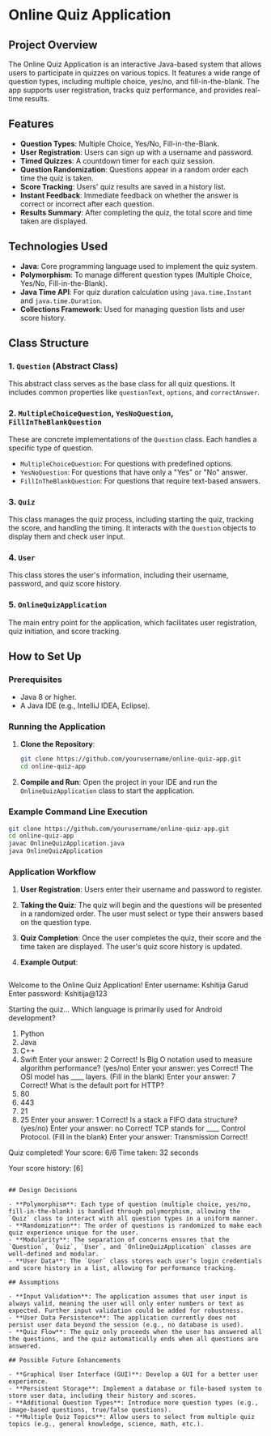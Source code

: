 
# Online Quiz Application

## Project Overview

The Online Quiz Application is an interactive Java-based system that allows users to participate in quizzes on various topics. It features a wide range of question types, including multiple choice, yes/no, and fill-in-the-blank. The app supports user registration, tracks quiz performance, and provides real-time results.

## Features

- **Question Types**: Multiple Choice, Yes/No, Fill-in-the-Blank.
- **User Registration**: Users can sign up with a username and password.
- **Timed Quizzes**: A countdown timer for each quiz session.
- **Question Randomization**: Questions appear in a random order each time the quiz is taken.
- **Score Tracking**: Users' quiz results are saved in a history list.
- **Instant Feedback**: Immediate feedback on whether the answer is correct or incorrect after each question.
- **Results Summary**: After completing the quiz, the total score and time taken are displayed.

## Technologies Used

- **Java**: Core programming language used to implement the quiz system.
- **Polymorphism**: To manage different question types (Multiple Choice, Yes/No, Fill-in-the-Blank).
- **Java Time API**: For quiz duration calculation using `java.time.Instant` and `java.time.Duration`.
- **Collections Framework**: Used for managing question lists and user score history.

## Class Structure

### 1. `Question` (Abstract Class)
This abstract class serves as the base class for all quiz questions. It includes common properties like `questionText`, `options`, and `correctAnswer`.

### 2. `MultipleChoiceQuestion`, `YesNoQuestion`, `FillInTheBlankQuestion`
These are concrete implementations of the `Question` class. Each handles a specific type of question. 
- `MultipleChoiceQuestion`: For questions with predefined options.
- `YesNoQuestion`: For questions that have only a "Yes" or "No" answer.
- `FillInTheBlankQuestion`: For questions that require text-based answers.

### 3. `Quiz`
This class manages the quiz process, including starting the quiz, tracking the score, and handling the timing. It interacts with the `Question` objects to display them and check user input.

### 4. `User`
This class stores the user's information, including their username, password, and quiz score history.

### 5. `OnlineQuizApplication`
The main entry point for the application, which facilitates user registration, quiz initiation, and score tracking.

## How to Set Up

### Prerequisites
- Java 8 or higher.
- A Java IDE (e.g., IntelliJ IDEA, Eclipse).

### Running the Application

1. **Clone the Repository**:
   ```bash
   git clone https://github.com/yourusername/online-quiz-app.git
   cd online-quiz-app
   ```

2. **Compile and Run**:
   Open the project in your IDE and run the `OnlineQuizApplication` class to start the application.

### Example Command Line Execution

```bash
git clone https://github.com/yourusername/online-quiz-app.git
cd online-quiz-app
javac OnlineQuizApplication.java
java OnlineQuizApplication
```

### Application Workflow

1. **User Registration**: 
   Users enter their username and password to register.
   
2. **Taking the Quiz**: 
   The quiz will begin and the questions will be presented in a randomized order. The user must select or type their answers based on the question type.

3. **Quiz Completion**: 
   Once the user completes the quiz, their score and the time taken are displayed. The user's quiz score history is updated.

4. **Example Output**:
   ```
 Welcome to the Online Quiz Application!
Enter username: Kshitija Garud
Enter password: Kshitija@123

Starting the quiz...
Which language is primarily used for Android development?
1. Python
2. Java
3. C++
4. Swift
Enter your answer: 2
Correct!
Is Big O notation used to measure algorithm performance? (yes/no)
Enter your answer: yes
Correct!
The OSI model has ____ layers. (Fill in the blank)
Enter your answer: 7
Correct!
What is the default port for HTTP?
1. 80
2. 443
3. 21
4. 25
Enter your answer: 1
Correct!
Is a stack a FIFO data structure? (yes/no)
Enter your answer: no
Correct!
TCP stands for ____ Control Protocol. (Fill in the blank)
Enter your answer: Transmission
Correct!

Quiz completed!
Your score: 6/6
Time taken: 32 seconds

Your score history: [6]

   ```

## Design Decisions

- **Polymorphism**: Each type of question (multiple choice, yes/no, fill-in-the-blank) is handled through polymorphism, allowing the `Quiz` class to interact with all question types in a uniform manner.
- **Randomization**: The order of questions is randomized to make each quiz experience unique for the user.
- **Modularity**: The separation of concerns ensures that the `Question`, `Quiz`, `User`, and `OnlineQuizApplication` classes are well-defined and modular.
- **User Data**: The `User` class stores each user’s login credentials and score history in a list, allowing for performance tracking.

## Assumptions

- **Input Validation**: The application assumes that user input is always valid, meaning the user will only enter numbers or text as expected. Further input validation could be added for robustness.
- **User Data Persistence**: The application currently does not persist user data beyond the session (e.g., no database is used).
- **Quiz Flow**: The quiz only proceeds when the user has answered all the questions, and the quiz automatically ends when all questions are answered.

## Possible Future Enhancements

- **Graphical User Interface (GUI)**: Develop a GUI for a better user experience.
- **Persistent Storage**: Implement a database or file-based system to store user data, including their history and scores.
- **Additional Question Types**: Introduce more question types (e.g., image-based questions, true/false questions).
- **Multiple Quiz Topics**: Allow users to select from multiple quiz topics (e.g., general knowledge, science, math, etc.).
